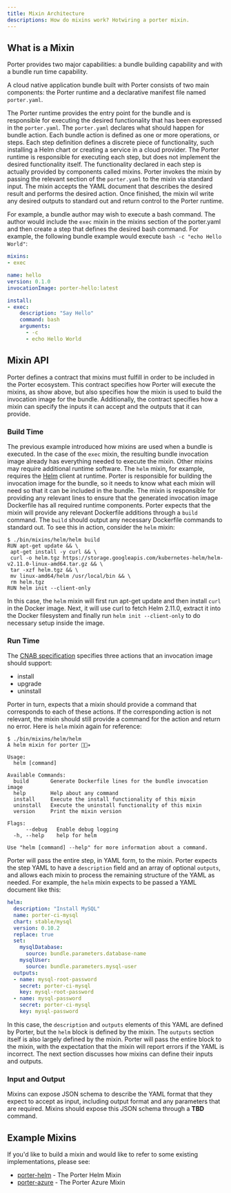 ```yaml
---
title: Mixin Architecture 
descriptions: How do mixins work? Hotwiring a porter mixin.
---
```


## What is a Mixin

Porter provides two major capabilities: a bundle building capability and with a bundle run time capability.

A cloud native application bundle built with Porter consists of two main components: the Porter runtime and a declarative manifest file named `porter.yaml`.

The Porter runtime provides the entry point for the bundle and is responsible for executing the desired functionality that has been expressed in the `porter.yaml`. The `porter.yaml` declares what should happen for bundle action. Each bundle action is defined as one or more operations, or steps. Each step definition defines a discrete piece of functionality, such installing a Helm chart or creating a service in a cloud provider. The Porter runtime is responsible for executing each step, but does not implement the desired functionality itself. The functionality declared in each step is actually provided by components called mixins. Porter invokes the mixin by passing the relevant section of the `porter.yaml` to the mixin via standard input. The mixin accepts the YAML document that describes the desired result and performs the desired action. Once finished, the mixin wil write any desired outputs to standard out and return control to the Porter runtime.

For example, a bundle author may wish to execute a bash command. The author would include the `exec` mixin in the mixins section of the porter.yaml and then create a step that defines the desired bash command. For example, the following bundle example would execute `bash -c "echo Hello World"`:

```yaml
mixins:
- exec

name: hello
version: 0.1.0
invocationImage: porter-hello:latest

install:
- exec:
    description: "Say Hello"
    command: bash
    arguments:
      - -c
      - echo Hello World
```

## Mixin API

Porter defines a contract that mixins must fulfill in order to be included in the Porter ecosystem. This contract specifies how Porter will execute the mixins, as show above, but also specifies how the mixin is used to build the invocation image for the bundle. Additionally, the contract specifies how a mixin can specify the inputs it can accept and the outputs that it can provide.

### Build Time

The previous example introduced how mixins are used when a bundle is executed. In the case of the `exec` mixin, the resulting bundle invocation image already has everything needed to execute the mixin. Other mixins may require additional runtime software. The `helm` mixin, for example, requires the [Helm](https://helm.sh/) client at runtime. Porter is responsible for building the invocation image for the bundle, so it needs to know what each mixin will need so that it can be included in the bundle. The mixin is responsible for providing any relevant lines to ensure that the generated invocation image Dockerfile has all required runtime components. Porter expects that the mixin will provide any relevant Dockerfile additions through a `build` command. The `build` should output any necessary Dockerfile commands to standard out. To see this in action, consider the `helm` mixin:

```console
$ ./bin/mixins/helm/helm build
RUN apt-get update && \
 apt-get install -y curl && \
 curl -o helm.tgz https://storage.googleapis.com/kubernetes-helm/helm-v2.11.0-linux-amd64.tar.gz && \
 tar -xzf helm.tgz && \
 mv linux-amd64/helm /usr/local/bin && \
 rm helm.tgz
RUN helm init --client-only
```

In this case, the `helm` mixin will first run apt-get update and then install `curl` in the Docker image. Next, it will use curl to fetch Helm 2.11.0, extract it into the Docker filesystem and finally run `helm init --client-only` to do necessary setup inside the image.

### Run Time

The [CNAB specification](https://github.com/deislabs/cnab-spec/blob/master/103-bundle-runtime.md) specifies three actions that an invocation image should support:

* install
* upgrade
* uninstall

Porter in turn, expects that a mixin should provide a command that corresponds to each of these actions. If the corresponding action is not relevant, the mixin should still provide a command for the action and return no error. Here is `helm` mixin again for reference:

```console
$ ./bin/mixins/helm/helm
A helm mixin for porter 👩🏽‍✈️

Usage:
  helm [command]

Available Commands:
  build       Generate Dockerfile lines for the bundle invocation image
  help        Help about any command
  install     Execute the install functionality of this mixin
  uninstall   Execute the uninstall functionality of this mixin
  version     Print the mixin version

Flags:
      --debug   Enable debug logging
  -h, --help    help for helm

Use "helm [command] --help" for more information about a command.
```

Porter will pass the entire step, in YAML form, to the mixin. Porter expects the step YAML to have a `description` field and an array of optional `outputs`, and allows each mixin to process the remaining structure of the YAML as needed. For example, the `helm` mixin expects to be passed a YAML document like this:

```yaml
helm:
  description: "Install MySQL"
  name: porter-ci-mysql
  chart: stable/mysql
  version: 0.10.2
  replace: true
  set:
    mysqlDatabase:
      source: bundle.parameters.database-name
    mysqlUser:
      source: bundle.parameters.mysql-user
  outputs:
  - name: mysql-root-password
    secret: porter-ci-mysql
    key: mysql-root-password
  - name: mysql-password
    secret: porter-ci-mysql
    key: mysql-password
```

In this case, the `description` and `outputs` elements of this YAML are defined by Porter, but the `helm` block is defined by the mixin. The `outputs` section itself is also largely defined by the mixin. Porter will pass the entire block to the mixin, with the expectation that the mixin will report errors if the YAML is incorrect. The next section discusses how mixins can define their inputs and outputs.

### Input and Output

Mixins can expose JSON schema to describe the YAML format that they expect to accept as input, including output format and any parameters that are required. Mixins should expose this JSON schema through a **TBD** command.

## Example Mixins

If you'd like to build a mixin and would like to refer to some existing implementations, please see:

* [porter-helm](https://github.com/deislabs/porter-helm) - The Porter Helm Mixin
* [porter-azure](https://github.com/deislabs/porter-azure) - The Porter Azure Mixin